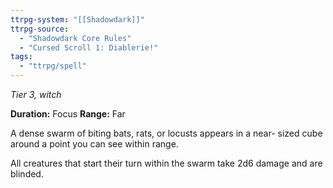 ```yaml
---
ttrpg-system: "[[Shadowdark]]"
ttrpg-source: 
  - "Shadowdark Core Rules"
  - "Cursed Scroll 1: Diablerie!"
tags:
  - "ttrpg/spell"
---
```

*Tier 3, witch*

**Duration:** Focus
**Range:** Far

A dense swarm of biting bats, rats, or locusts appears in a near- sized cube around a point you can see within range.

All creatures that start their turn within the swarm take 2d6 damage and are blinded.


